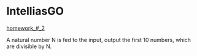 # IntelliasGO

[homework_#_2](https://github.com/vnSasa/IntelliasGO/tree/homework_%23_2)

A natural number N is fed to the input, output the first 10 numbers, which are divisible by N.
